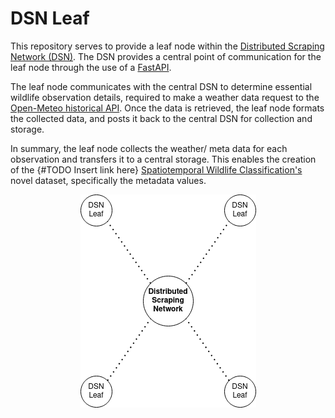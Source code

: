 # DSN Leaf

This repository serves to provide a leaf node within the [Distributed Scraping Network (DSN)](https://spatiotemporal-wildlife-classification.github.io/Distributed-Scraping-Network/).
The DSN provides a central point of communication for the leaf node through the use of a [FastAPI](https://fastapi.tiangolo.com/).

The leaf node communicates with the central DSN to determine essential wildlife observation details, required 
to make a weather data request to the [Open-Meteo historical API](https://open-meteo.com/en/docs/historical-weather-api). 
Once the data is retrieved, the leaf node formats the collected data, and posts it back to the central DSN for collection and storage. 

In summary, the leaf node collects the weather/ meta data for each observation and transfers it to a central storage. 
This enables the creation of the {#TODO Insert link here} [Spatiotemporal Wildlife Classification's]() novel dataset, specifically
the metadata values.


<img height="341" src="resources/dsn.png" width="281" alt="taxonomic structure" style="display: block; margin: 0 auto"/>